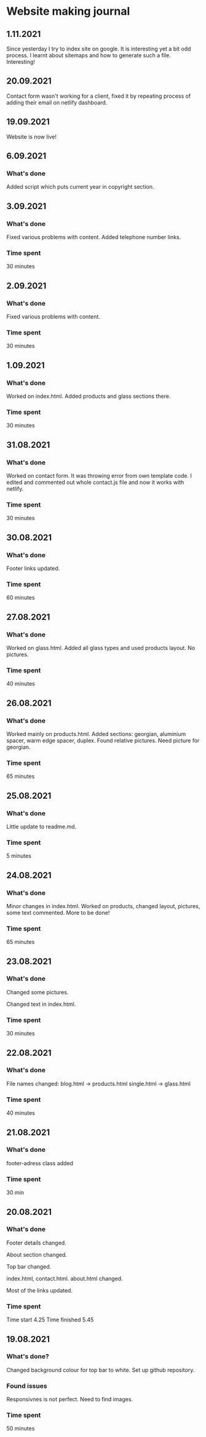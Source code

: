 # Website making journal

## 1.11.2021

Since yesterday I try to index site on google. It is interesting yet a bit odd
process. I learnt about sitemaps and how to generate such a file. Interesting!

## 20.09.2021

Contact form wasn't working for a client, fixed it by repeating process of
adding their email on netlify dashboard.

## 19.09.2021

Website is now live!

## 6.09.2021

### What's done

Added script which puts current year in copyright section.



## 3.09.2021

### What's done

Fixed various problems with content. Added telephone number links.


### Time spent

30 minutes

## 2.09.2021

### What's done

Fixed various problems with content.


### Time spent

30 minutes

## 1.09.2021

### What's done

Worked on index.html. Added products and glass sections there.


### Time spent

30 minutes

## 31.08.2021

### What's done

Worked on contact form. It was throwing error from own template code. I edited and commented out whole contact.js file and now it works with netlify.


### Time spent

30 minutes

## 30.08.2021


### What's done

Footer links updated.


### Time spent

60 minutes


## 27.08.2021

### What's done

Worked on glass.html. Added all glass types and used products layout. No pictures.


### Time spent

40 minutes

## 26.08.2021

### What's done

Worked mainly on products.html. Added sections: georgian, aluminium spacer, warm edge spacer, duplex. Found relative pictures. Need picture for georgian.


### Time spent

65 minutes

## 25.08.2021

### What's done

Little update to readme.md.

### Time spent

5 minutes

## 24.08.2021

### What's done

Minor changes in index.html. Worked on products, changed layout, pictures, some text commented. More to be done!


### Time spent

65 minutes

## 23.08.2021

### What's done

Changed some pictures.

Changed text in index.html.

### Time spent

30 minutes

## 22.08.2021

### What's done

File names changed:
blog.html -> products.html
single.html -> glass.html

### Time spent

40 minutes

## 21.08.2021

### What's done

footer-adress class added

### Time spent

30 min

## 20.08.2021

### What's done

Footer details changed.

About section changed.

Top bar changed.

index.html, contact.html. about.html changed.

Most of the links updated.

### Time spent

Time start 4.25
Time finished 5.45

## 19.08.2021

### What's done?

Changed background colour for top bar to white. Set up github repository.

### Found issues

Responsivnes is not perfect. Need to find images.

### Time spent

50 minutes

